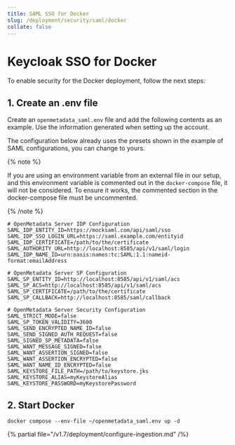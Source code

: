 ```yaml
---
title: SAML SSO for Docker
slug: /deployment/security/saml/docker
collate: false
---
```


# Keycloak SSO for Docker

To enable security for the Docker deployment, follow the next steps:

## 1. Create an .env file

Create an `openmetadata_saml.env` file and add the following contents as an example. Use the information
generated when setting up the account.

The configuration below already uses the presets shown in the example of SAML configurations, you can change to yours.

{% note %}

If you are using an environment variable from an external file in our setup, and this environment variable is commented out in the `docker-compose` file, it will not be considered. To ensure it works, the commented section in the docker-compose file must be uncommented.

{% /note %}

```shell
# OpenMetadata Server IDP Configuration
SAML_IDP_ENTITY_ID=https://mocksaml.com/api/saml/sso
SAML_IDP_SSO_LOGIN_URL=https://saml.example.com/entityid
SAML_IDP_CERTIFICATE=/path/to/the/certificate
SAML_AUTHORITY_URL=http://localhost:8585/api/v1/saml/login
SAML_IDP_NAME_ID=urn:oasis:names:tc:SAML:1.1:nameid-format:emailAddress

# OpenMetadata Server SP Configuration
SAML_SP_ENTITY_ID=http://localhost:8585/api/v1/saml/acs
SAML_SP_ACS=http://localhost:8585/api/v1/saml/acs
SAML_SP_CERTIFICATE=/path/to/the/certificate
SAML_SP_CALLBACK=http://localhost:8585/saml/callback

# OpenMetadata Server Security Configuration
SAML_STRICT_MODE=false
SAML_SP_TOKEN_VALIDITY=3600
SAML_SEND_ENCRYPTED_NAME_ID=false
SAML_SEND_SIGNED_AUTH_REQUEST=false
SAML_SIGNED_SP_METADATA=false
SAML_WANT_MESSAGE_SIGNED=false
SAML_WANT_ASSERTION_SIGNED=false
SAML_WANT_ASSERTION_ENCRYPTED=false
SAML_WANT_NAME_ID_ENCRYPTED=false
SAML_KEYSTORE_FILE_PATH=/path/to/keystore.jks
SAML_KEYSTORE_ALIAS=myKeystoreAlias
SAML_KEYSTORE_PASSWORD=myKeystorePassword
```

## 2. Start Docker

```commandline
docker compose --env-file ~/openmetadata_saml.env up -d
```

{% partial file="/v1.7/deployment/configure-ingestion.md" /%}
